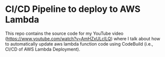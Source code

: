 # CI/CD Pipeline to deploy to AWS Lambda

This repo contains the source code for my YouTube video (https://www.youtube.com/watch?v=AmHZxULclLQ) where I talk about how to automatically update aws lambda function code using CodeBuild (i.e., CI/CD of AWS Lambda Deployment).
